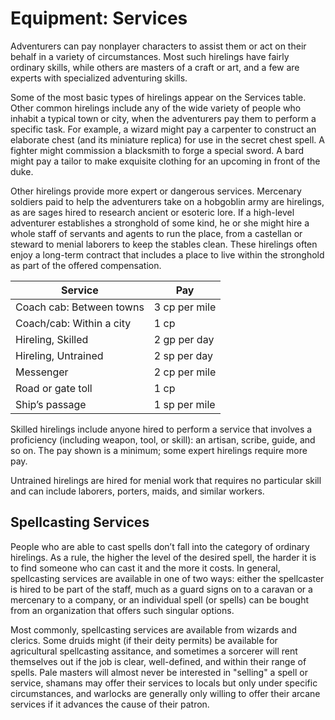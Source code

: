 # Equipment: Services
Adventurers can pay nonplayer characters to assist them or act on their behalf in a variety of circumstances. Most such hirelings have fairly ordinary skills, while others are masters of a craft or art, and a few are experts with specialized adventuring skills.

Some of the most basic types of hirelings appear on the Services table. Other common hirelings include any of the wide variety of people who inhabit a typical town or city, when the adventurers pay them to perform a specific task. For example, a wizard might pay a carpenter to construct an elaborate chest (and its miniature replica) for use in the secret chest spell. A fighter might commission a blacksmith to forge a special sword. A bard might pay a tailor to make exquisite clothing for an upcoming in front of the duke.

Other hirelings provide more expert or dangerous services. Mercenary soldiers paid to help the adventurers take on a hobgoblin army are hirelings, as are sages hired to research ancient or esoteric lore. If a high-level adventurer establishes a stronghold of some kind, he or she might hire a whole staff of servants and agents to run the place, from a castellan or steward to menial laborers to keep the stables clean. These hirelings often enjoy a long-term contract that includes a place to live within the stronghold as part of the offered compensation.

Service | Pay
------- | ---
Coach cab: Between towns | 3 cp per mile
Coach/cab: Within a city | 1 cp
Hireling, Skilled | 2 gp per day
Hireling, Untrained | 2 sp per day
Messenger | 2 cp per mile
Road or gate toll | 1 cp
Ship’s passage | 1 sp per mile

Skilled hirelings include anyone hired to perform a service that involves a proficiency (including weapon, tool, or skill): an artisan, scribe, guide, and so on. The pay shown is a minimum; some expert hirelings require more pay. 

Untrained hirelings are hired for menial work that requires no particular skill and can include laborers, porters, maids, and similar workers.

## Spellcasting Services
People who are able to cast spells don’t fall into the category of ordinary hirelings. As a rule, the higher the level of the desired spell, the harder it is to find someone who can cast it and the more it costs. In general, spellcasting services are available in one of two ways: either the spellcaster is hired to be part of the staff, much as a guard signs on to a caravan or a mercenary to a company, or an individual spell (or spells) can be bought from an organization that offers such singular options.

Most commonly, spellcasting services are available from wizards and clerics. Some druids might (if their deity permits) be available for agricultural spellcasting assitance, and sometimes a sorcerer will rent themselves out if the job is clear, well-defined, and within their range of spells. Pale masters will almost never be interested in "selling" a spell or service, shamans may offer their services to locals but only under specific circumstances, and warlocks are generally only willing to offer their arcane services if it advances the cause of their patron.

